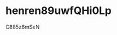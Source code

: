 # henren89uwfQHi0Lp





































































C885z6mSeN

